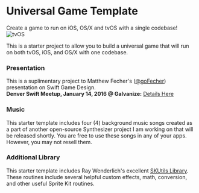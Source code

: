 # Universal Game Template
Create a game to run on iOS, OS/X and tvOS with a single codebase!
![tvOS]({{site.baseurl}}/http://i.giphy.com/26tP2uHkokUjqEgEg.gif)

This is a starter project to allow you to build a universal game that will run on both tvOS, iOS, and OS/X with one codebase.  

### Presentation
This is a suplimentary project to Matthew Fecher's ([@goFecher](http://twitter.com/goFecher)) presentation on Swift Game Design.  
**Denver Swift Meetup, January 14, 2016 @ Galvanize:** [Details Here](http://www.meetup.com/Denver-Swift-Heads/events/225216170/)

### Music

This starter template includes four (4) background music songs created as a part of another open-source Synthesizer project I am working on that will be released shortly. You are free to use these songs in any of your apps. However, you may not resell them.

### Additional Library

This starter template includes Ray Wenderlich's excellent [SKUtils Library](https://github.com/raywenderlich/SKTUtils). These routines include several helpful custom effects, math, conversion, and other useful Sprite Kit routines.


